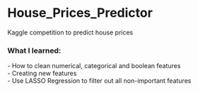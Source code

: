 # House_Prices_Predictor
Kaggle competition to predict house prices </br>
<h3> What I learned:</h3>
- How to clean numerical, categorical and boolean features</br>
- Creating new features</br>
- Use LASSO Regression to filter out all non-important features</br>
